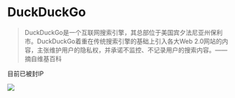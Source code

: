 # DuckDuckGo

> DuckDuckGo是一个互联网搜索引擎，其总部位于美国宾夕法尼亚州保利市。DuckDuckGo着重在传统搜索引擎的基础上引入各大Web 2.0网站的内容，主张维护用户的隐私权，并承诺不监控、不记录用户的搜索内容。—— 摘自维基百科

目前已被封IP

![](https://raw.githubusercontent.com/loremwalker/fq-book/master/.gitbook/assets/2018-04-30_135848.png)


